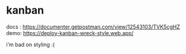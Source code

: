 # kanban

docs : https://documenter.getpostman.com/view/12543103/TVK5cgHZ
demo: https://deploy-kanban-wreck-style.web.app/

i'm bad on styling :(
